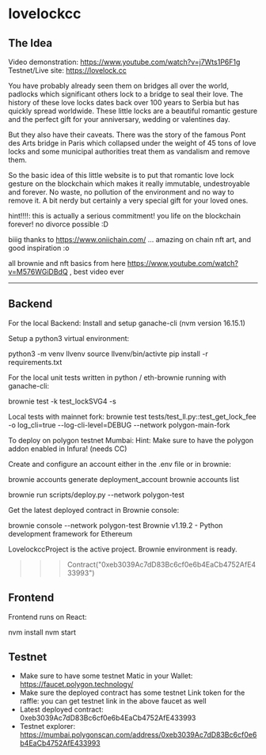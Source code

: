 # lovelockcc

## The Idea

Video demonstration: https://www.youtube.com/watch?v=j7Wts1P6F1g 
Testnet/Live site: https://lovelock.cc 

You have probably already seen them on bridges all over the world, padlocks which significant others lock to a bridge to seal their love. The history of these love locks dates back over 100 years to Serbia but has quickly spread worldwide. These little locks are a beautiful romantic gesture and the perfect gift for your anniversary, wedding or valentines day.

But they also have their caveats. There was the story of the famous Pont des Arts bridge in Paris which collapsed under the weight of 45 tons of love locks and some municipal authorities treat them as vandalism and remove them.

So the basic idea of this little website is to put that romantic love lock gesture on the blockchain which makes it really immutable, undestroyable and forever. No waste, no pollution of the environment and no way to remove it. A bit nerdy but certainly a very special gift for your loved ones.

hint!!!!: this is actually a serious commitment! you life on the blockchain forever! no divorce possible :D

biiig thanks to https://www.oniichain.com/ ... amazing on chain nft art, and good inspiration :o 

all brownie and nft basics from here https://www.youtube.com/watch?v=M576WGiDBdQ , best video ever 

-------------------------

## Backend

For the local Backend: Install and setup ganache-cli (nvm version 16.15.1)

Setup a python3 virtual environment:

python3 -m venv llvenv
source llvenv/bin/activte
pip install -r requirements.txt

For the local unit tests written in python / eth-brownie running with ganache-cli: 

brownie test -k test_lockSVG4 -s

Local tests with mainnet fork:
brownie test tests/test_ll.py::test_get_lock_fee -o log_cli=true --log-cli-level=DEBUG --network polygon-main-fork

To deploy on polygon testnet Mumbai:
Hint: Make sure to have the polygon addon enabled in Infura! (needs CC)

Create and configure an account either in the .env file or in brownie:

brownie accounts generate deployment_account
brownie accounts list

brownie run scripts/deploy.py --network polygon-test 

Get the latest deployed contract in Brownie console:

brownie console --network polygon-test
Brownie v1.19.2 - Python development framework for Ethereum

LovelockccProject is the active project.
Brownie environment is ready.
>>> Contract("0xeb3039Ac7dD83Bc6cf0e6b4EaCb4752AfE433993")

## Frontend

Frontend runs on React:

nvm install
nvm start

## Testnet
- Make sure to have some testnet Matic in your Wallet: https://faucet.polygon.technology/
- Make sure the deployed contract has some testnet Link token for the raffle: you can get testnet link in the above faucet as well
- Latest deployed contract: 0xeb3039Ac7dD83Bc6cf0e6b4EaCb4752AfE433993
- Testnet explorer: https://mumbai.polygonscan.com/address/0xeb3039Ac7dD83Bc6cf0e6b4EaCb4752AfE433993


